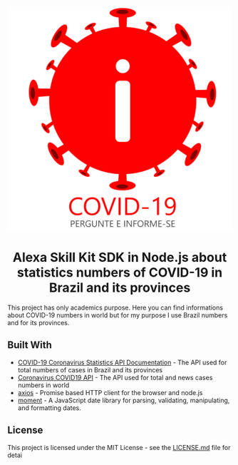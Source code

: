 <p align="center">
  <img src="assets/alexa-skill-covid-512.png">
  <br/>
  <h1 align="center">Alexa Skill Kit SDK in Node.js about statistics numbers of COVID-19 in Brazil and its provinces</h1>
</p>

This project has only academics purpose. Here you can find informations about COVID-19 numbers in world but for my purpose I use Brazil numbers and for its provinces. 

## Built With

* [COVID-19 Coronavirus Statistics API Documentation](https://rapidapi.com/KishCom/api/covid-19-coronavirus-statistics) - The API used for total numbers of cases in Brazil and its provinces
* [Coronavirus COVID19 API](https://documenter.getpostman.com/view/10808728/SzS8rjbc#27454960-ea1c-4b91-a0b6-0468bb4e6712) - The API used for total and news cases numbers in world
* [axios](https://github.com/axios/axios) - Promise based HTTP client for the browser and node.js
* [moment](https://github.com/moment/moment) - A JavaScript date library for parsing, validating, manipulating, and formatting dates.

## License

This project is licensed under the MIT License - see the [LICENSE.md](LICENSE.md) file for detai
